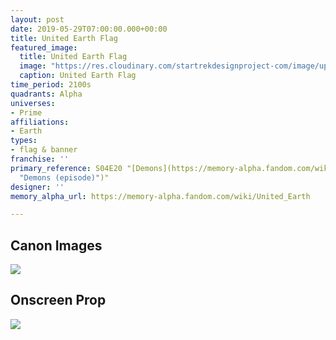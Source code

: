 ```yaml
---
layout: post
date: 2019-05-29T07:00:00.000+00:00
title: United Earth Flag
featured_image:
  title: United Earth Flag
  image: "https://res.cloudinary.com/startrekdesignproject-com/image/upload/v1566594299/UnitedEarthFlag_Corrected.png"
  caption: United Earth Flag
time_period: 2100s
quadrants: Alpha
universes:
- Prime
affiliations:
- Earth
types:
- flag & banner
franchise: ''
primary_reference: S04E20 "[Demons](https://memory-alpha.fandom.com/wiki/Demons
  "Demons (episode)")"
designer: ''
memory_alpha_url: https://memory-alpha.fandom.com/wiki/United_Earth

---
```

## Canon Images

![](https://res.cloudinary.com/startrekdesignproject-com/image/upload/v1566594304/ENT-Demons-UnitedStarfleetFlag2150s2.jpg)

## Onscreen Prop

![](https://res.cloudinary.com/startrekdesignproject-com/image/upload/v1566594314/UnitedEarthFlag_Prop.jpg)